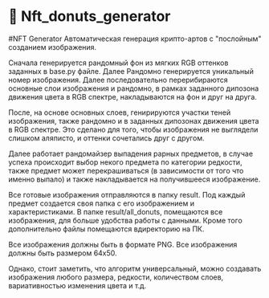 # 🍩 Nft_donuts_generator

#NFT Generator Автоматическая генерация крипто-артов с "послойным" созданием изображения.

Сначала генерируется рандомный фон из мягких RGB оттенков заданных в base.py файле. Далее Рандомно генерируется уникальный номер изображения. 
Далее последовательно перерибираются основные слои изображения и рандомно, в рамках заданного дипозона движения цвета в RGB спектре, накладываются на фон и друг на друга.

После, на основе основных слоев, генирируются участки теней изображения, также рандомно и в заданных дипозонах движения цвета в RGB спектре. Это сделано для того, чтобы изображения не выглядели слишком аляписто, и оттенки сочетались друг с другом.

Далее работает рандомайзер выпадения рарных предметов, в случае успеха происходит выбор некого предмета по категории редкости, также предмет может перекрашиваться (в зависимости от того что именно выпало) и также накладывается на получившееся изображение.

Все готовые изображения отправляются в папку result. Под каждый предмет создается своя папка с его изображением и характеристиками. В папке result/all_donuts, помещаются все изображения, для больше удобства работы с данными. Кроме того дополнительно файлы помещаются вдиректорию на ПК.

Все изображения должны быть в формате PNG. Все изображения должны быть размером 64х50.

Однако, стоит заметить, что алгоритм универсальный, можно создавать изображения любого размера, редкости, количеством слоев, вариативностью изменения цвета и т.д.
